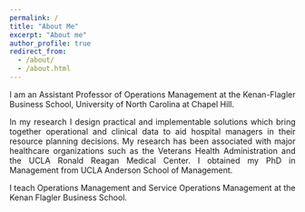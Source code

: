 ```yaml
---
permalink: /
title: "About Me"
excerpt: "About me"
author_profile: true
redirect_from:
  - /about/
  - /about.html
---
```

<p align="justify">
I am an Assistant Professor of Operations Management at the Kenan-Flagler Business School, University of North Carolina at Chapel Hill. 
</p>
<p align="justify">
In my research I design practical and implementable solutions which bring together operational and clinical data to aid hospital managers in their resource planning decisions. My research has been associated with major healthcare organizations such as the Veterans Health Administration and the UCLA Ronald Reagan Medical Center.  I obtained my PhD in Management from UCLA Anderson School of Management.
</p>
<p align="justify">
I teach Operations Management and Service Operations Management at the Kenan Flagler Business School.
</p>